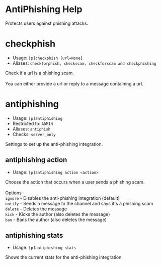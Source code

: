 # AntiPhishing Help

Protects users against phishing attacks.

# checkphish
 - Usage: `[p]checkphish [url=None] `
 - Aliases: `checkforphish, checkscam, checkforscam and checkphishing`

Check if a url is a phishing scam.<br/><br/>You can either provide a url or reply to a message containing a url.

# antiphishing
 - Usage: `[p]antiphishing `
 - Restricted to: `ADMIN`
 - Aliases: `antiphish`
 - Checks: `server_only`

Settings to set up the anti-phishing integration.

## antiphishing action
 - Usage: `[p]antiphishing action <action> `

Choose the action that occurs when a user sends a phishing scam.<br/><br/>Options:<br/>`ignore` - Disables the anti-phishing integration (default)<br/>`notify` - Sends a message to the channel and says it's a phishing scam<br/>`delete` - Deletes the message<br/>`kick` - Kicks the author (also deletes the message)<br/>`ban` - Bans the author (also deletes the message)

## antiphishing stats
 - Usage: `[p]antiphishing stats `

Shows the current stats for the anti-phishing integration.

